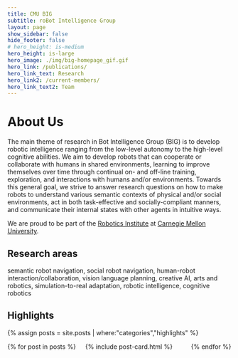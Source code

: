 ```yaml
---
title: CMU BIG
subtitle: roBot Intelligence Group
layout: page
show_sidebar: false
hide_footer: false
# hero_height: is-medium
hero_height: is-large
hero_image: ./img/big-homepage_gif.gif
hero_link: /publications/
hero_link_text: Research
hero_link2: /current-members/
hero_link_text2: Team
---
```


# About Us

The main theme of research in Bot Intelligence Group (BIG) is to develop robotic intelligence ranging 
from the low-level autonomy to the high-level cognitive abilities. We aim to develop robots that can 
cooperate or collaborate with humans in shared environments, learning to improve themselves over time 
through continual on- and off-line training, exploration, and interactions with humans and/or environments. 
Towards this general goal, we strive to answer research questions on how to make robots to understand 
various semantic contexts of physical and/or social environments, act in both task-effective and 
socially-compliant manners, and communicate their internal states with other agents in intuitive ways.

We are proud to be part of the [Robotics Institute](https://www.ri.cmu.edu/)
at [Carnegie Mellon University](https://www.cmu.edu/).

## Research areas 

semantic robot navigation, social robot navigation, human-robot interaction/collaboration, vision 
language planning, creative AI, arts and robotics, simulation-to-real adaptation, robotic intelligence, 
cognitive robotics


## Highlights

{% assign posts = site.posts | where:"categories","highlights" %}
<div class="columns is-multiline">
    {% for post in posts %}
    <div class="column is-6-desktop is-6-tablet">
        {% include post-card.html %}
    </div>
    {% endfor %}
</div>
